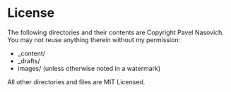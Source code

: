 # License
The following directories and their contents are Copyright Pavel Nasovich.  You may not reuse anything therein without my permission:

*   _content/
*   _drafts/
*   images/ (unless otherwise noted in a watermark)

All other directories and files are MIT Licensed.
